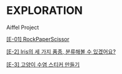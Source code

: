 # EXPLORATION
Aiffel Project

[[E-01] RockPaperScissor](https://github.com/kongdonghwi/EXPLORATION/blob/9cde3cd74c3270a1d4bfa9697142950029e6dedd/%5BE-01%5DRockPaperScissor.ipynb)

[[E-2] Iris의 세 가지 품종, 분류해볼 수 있겠어요?](https://github.com/kongdonghwi/EXPLORATION/tree/main/%5BE-2%5D)

[[E-3] 고양이 수염 스티커 만들기](https://github.com/kongdonghwi/EXPLORATION/blob/fa7ac9b5e0ab10e5052ef52b738df8d1c848d746/%5BE-3%5D%20%EA%B3%A0%EC%96%91%EC%9D%B4%20%EC%88%98%EC%97%BC%20%EC%8A%A4%ED%8B%B0%EC%BB%A4%20%EB%A7%8C%EB%93%A4%EA%B8%B0.ipynb)
